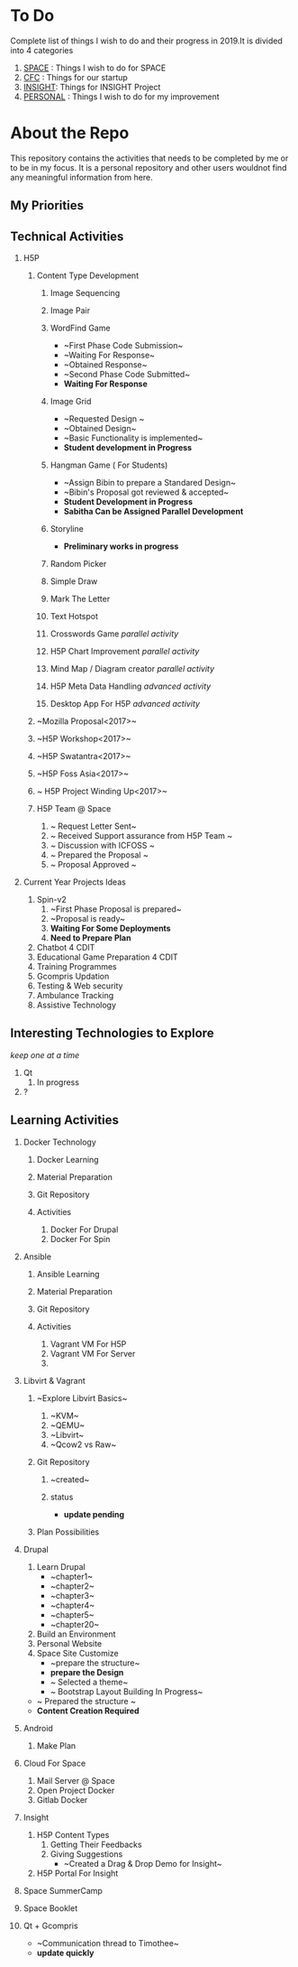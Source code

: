 # To Do

Complete list of things I wish to do and their progress in 2019.It is divided into 4 categories

1. [SPACE](SPACE.md) : Things I wish to do for SPACE
2. [CFC](CFC.md)    : Things for our startup
3. [INSIGHT](INSIGHT.md): Things for INSIGHT Project
4. [PERSONAL](PERSONAL.md) : Things I wish to do for my improvement

# About the Repo

This repository contains the activities that needs to be completed by me or to be in my focus. It is a personal repository and other users wouldnot find any meaningful information from here.

## My Priorities


## Technical Activities

1. H5P 
    1. Content Type Development

        1. Image Sequencing
        2. Image Pair
        3. WordFind Game

            * ~First Phase Code Submission~
            * ~Waiting For Response~
            * ~Obtained Response~
	        * ~Second Phase Code Submitted~
            * **Waiting For Response**

        4. Image Grid
            * ~Requested Design ~
            * ~Obtained Design~
            * ~Basic Functionality is implemented~
            * **Student development in Progress**
            
        5. Hangman Game ( For Students)
            * ~Assign Bibin to prepare a Standared Design~
            * ~Bibin's Proposal got reviewed & accepted~
            * **Student Development in Progress**
            * **Sabitha Can be Assigned Parallel Development**

        6. Storyline
            * **Preliminary works in progress**
        7. Random Picker
        8. Simple Draw
        9. Mark The Letter
        10. Text Hotspot
        11. Crosswords Game *parallel activity*
        12. H5P Chart Improvement *parallel activity*
        13. Mind Map / Diagram creator *parallel activity*
        14. H5P Meta Data Handling *advanced activity*
        15. Desktop App For H5P *advanced activity*
 

    2. ~Mozilla Proposal<2017>~
    3. ~H5P Workshop<2017>~
    4. ~H5P Swatantra<2017>~
    5. ~H5P Foss Asia<2017>~
    6. ~ H5P Project Winding Up<2017>~
    7. H5P Team @ Space
        1. ~ Request Letter Sent~
    	2. ~ Received Support assurance from H5P Team ~
    	3. ~ Discussion with ICFOSS ~
    	4. ~ Prepared the Proposal ~
    	5. ~ Proposal Approved ~

2. Current Year Projects Ideas        

    1. Spin-v2
	    1. ~First Phase Proposal is prepared~
	    2. ~Proposal is ready~
        3. **Waiting For Some Deployments**
        4. **Need to Prepare Plan**
    2. Chatbot 4 CDIT
    3. Educational Game Preparation 4 CDIT
    4. Training Programmes
    5. Gcompris Updation
    6. Testing & Web security
    7. Ambulance Tracking
    8. Assistive Technology
    
## Interesting Technologies to Explore

*keep one at a time*

1. Qt
    1. In progress
2. ?


## Learning Activities

1. Docker Technology

    1. Docker Learning
    2. Material Preparation
    3. Git Repository
    4. Activities

        1. Docker For Drupal
        2. Docker For Spin

2. Ansible

    1. Ansible Learning
    2. Material Preparation
    3. Git Repository
    4. Activities

        1. Vagrant VM For H5P
        2. Vagrant VM For Server
        3. 

3. Libvirt & Vagrant

    1. ~Explore Libvirt Basics~
        1. ~KVM~
        2. ~QEMU~
        3. ~Libvirt~
        4. ~Qcow2 vs Raw~
        
    2. Git Repository
        1. ~created~
        2. status

            * **update pending**
    3. Plan Possibilities

4. Drupal 

    1. Learn Drupal
        * ~chapter1~
        * ~chapter2~
        * ~chapter3~
        * ~chapter4~
        * ~chapter5~
        * ~chapter20~
    2. Build an Environment
    3. Personal Website
    4. Space Site Customize
        * ~prepare the structure~
        * **prepare the Design**
        * ~ Selected a theme~
        * ~ Bootstrap Layout Building In Progress~
	* ~ Prepared the structure ~
	* **Content Creation Required**
    
5. Android 

    1. Make Plan

6. Cloud For Space

    1. Mail Server @ Space
    2. Open Project Docker
    3. Gitlab Docker

7. Insight

    1. H5P Content Types
        1. Getting Their Feedbacks
        2. Giving Suggestions
            * ~Created a Drag & Drop Demo for Insight~
    2. H5P Portal For Insight

8. Space SummerCamp
9. Space Booklet
10. Qt + Gcompris
    * ~Communication thread to Timothee~
    * **update quickly**


















